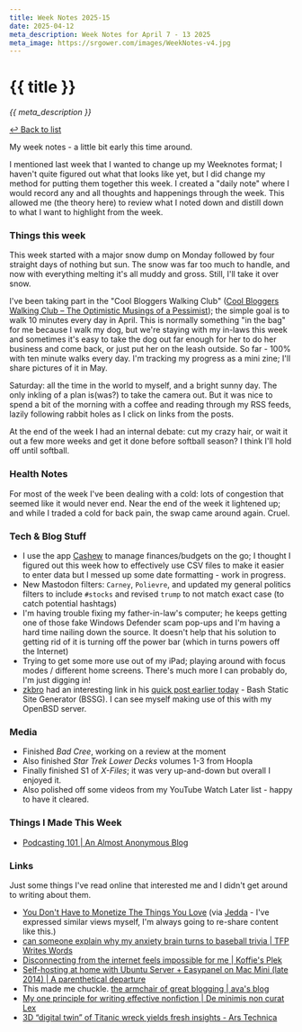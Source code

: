 ```yaml
---
title: Week Notes 2025-15
date: 2025-04-12
meta_description: Week Notes for April 7 - 13 2025
meta_image: https://srgower.com/images/WeekNotes-v4.jpg
---
```

# {{ title }}

*{{ meta_description }}*

[↩ Back to list](/weeknotes/)

My week notes - a little bit early this time around. 

I mentioned last week that I wanted to change up my Weeknotes format; I haven't quite figured out what that looks like yet, but I did change my method for putting them together this week. I created a "daily note" where I would record any and all thoughts and happenings through the week. This allowed me (the theory here) to review what I noted down and distill down to what I want to highlight from the week. 
### Things this week 

This week started with a major snow dump on Monday followed by four straight days of nothing but sun. The snow was far too much to handle, and now with everything melting it's all muddy and gross. Still, I'll take it over snow. 

I've been taking part in the "Cool Bloggers Walking Club" ([Cool Bloggers Walking Club – The Optimistic Musings of a Pessimist](https://optimisticmusings.com/category/cool-bloggers-walking-club/)); the simple goal is to walk 10 minutes every day in April. This is normally something "in the bag" for me because I walk my dog, but we're staying with my in-laws this week and sometimes it's easy to take the dog out far enough for her to do her business and come back, or just put her on the leash outside. So far - 100% with ten minute walks every day. I'm tracking my progress as a mini zine; I'll share pictures of it in May.

Saturday: all the time in the world to myself, and a bright sunny day. The only inkling of a plan is(was?) to take the camera out. But it was nice to spend a bit of the morning with a coffee and reading through my RSS feeds, lazily following rabbit holes as I click on links from the posts.

At the end of the week I had an internal debate: cut my crazy hair, or wait it out a few more weeks and get it done before softball season? I think I'll hold off until softball.
### Health Notes

For most of the week I've been dealing with a cold: lots of congestion that seemed like it would never end. Near the end of the week it lightened up; and while I traded a cold for back pain, the swap came around again. Cruel.
### Tech & Blog Stuff 

- I use the app [Cashew](https://cashewapp.web.app/) to manage finances/budgets on the go; I thought I figured out this week how to effectively use CSV files to make it easier to enter data but I messed up some date formatting - work in progress.
- New Mastodon filters: `Carney`, `Polievre`, and updated my general politics filters to include `#stocks` and revised `trump` to not match exact case (to catch potential hashtags)
- I'm having trouble fixing my father-in-law's computer; he keeps getting one of those fake Windows Defender scam pop-ups and I'm having a hard time nailing down the source. It doesn't help that his solution to getting rid of it is turning off the power bar (which in turns powers off the Internet)
- Trying to get some more use out of my iPad; playing around with focus modes / different home screens. There's much more I can probably do, I'm just digging in!
- <a href="https://html-chunder.neocities.org/" class="nametag">zkbro</a> had an interesting link in his [quick post earlier today](https://html-chunder.neocities.org/quick-post/202504121114/) - Bash Static Site Generator (BSSG). I can see myself making use of this with my OpenBSD server.

### Media 

- Finished *Bad Cree*, working on a review at the moment 
- Also finished *Star Trek Lower Decks* volumes 1-3 from Hoopla
- Finally finished S1 of *X-Files*; it was very up-and-down but overall I enjoyed it. 
- Also polished off some videos from my YouTube Watch Later list - happy to have it cleared.

### Things I Made This Week

- [Podcasting 101 \| An Almost Anonymous Blog](https://lwgrs.bearblog.dev/podcasting-101/)

### Links 

Just some things I've read online that interested me and I didn't get around to writing about them.

- [You Don't Have to Monetize The Things You Love](https://www.joanwestenberg.com/you-dont-have-to-monetize-the-things-you-love/) (via <a href="https://notes.jeddacp.com" class="nametag">Jedda</a> - I've expressed similar views myself, I'm always going to re-share content like this.)
- [can someone explain why my anxiety brain turns to baseball trivia | TFP Writes Words](https://thefakepsychic.bearblog.dev/can-someone-explain-why-my-anxiety-brain-turns-to-baseball-trivia/)
- [Disconnecting from the internet feels impossible for me | Koffie's Plek](https://koffievlek.bearblog.dev/disconnecting-from-the-internet-feels-impossible-for-me/)
- [Self-hosting at home with Ubuntu Server + Easypanel on Mac Mini (late 2014) | A parenthetical departure](https://sylvia.bearblog.dev/ubuntu-server-on-mac-mini-late-2014/)
- This made me chuckle. [the armchair of great blogging | ava's blog](https://blog.avas.space/the-armchair-of-great-blogging/)
- [My one principle for writing effective nonfiction \| De minimis non curat Lex](https://alexanderbjoy.com/effective-nonfiction-principle/)
- [3D “digital twin” of Titanic wreck yields fresh insights - Ars Technica](https://arstechnica.com/science/2025/04/3d-digital-twin-of-titanic-wreck-yields-fresh-insights/)

